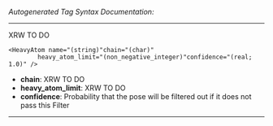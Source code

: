 _Autogenerated Tag Syntax Documentation:_

---
XRW TO DO

```
<HeavyAtom name="(string)"chain="(char)"
        heavy_atom_limit="(non_negative_integer)"confidence="(real; 1.0)" />
```

-   **chain**: XRW TO DO
-   **heavy_atom_limit**: XRW TO DO
-   **confidence**: Probability that the pose will be filtered out if it does not pass this Filter

---
